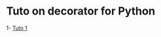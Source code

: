 # Tuto on decorator for Python

1- [Tuto 1](https://ankitbko.github.io/blog/2021/04/logging-in-python/)
